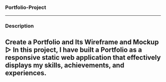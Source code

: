 ### Portfolio-Project
-----------------------------------------------------------------------------
### Description
 Create a Portfolio and Its Wireframe and Mockup
▷ In this project, I have built a Portfolio as a responsive static web application that effectively displays my skills, achievements, and experiences.
-----------------------------------------------------------------------------

